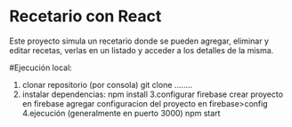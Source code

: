 # Recetario con React
Este proyecto simula un recetario donde se pueden agregar, eliminar y editar recetas, verlas en un listado y acceder a los detalles de la misma.

#Ejecución local:

1. clonar repositorio (por consola)
   git clone ........
2. instalar dependencias:
   npm install
3.configurar firebase
  crear proyecto en firebase
  agregar configuracion del proyecto en firebase>config
4.ejecución (generalmente en puerto 3000)
  npm start
  
